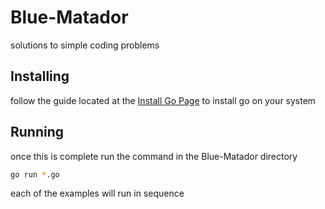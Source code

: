Blue-Matador
============

solutions to simple coding problems

Installing
----------

follow the guide located at the [Install Go Page](https://golang.org/doc/install) to install go on your system

Running
-------

once this is complete run the command in the Blue-Matador directory
```bash
go run *.go
```

each of the examples will run in sequence